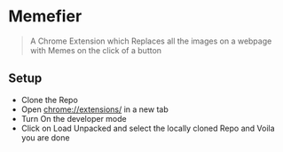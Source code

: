 # Memefier

> A Chrome Extension which Replaces all the images on a webpage with Memes on the click of a button

## Setup

- Clone the Repo
- Open <a href="chrome://extensions/">chrome://extensions/</a> in a new tab
- Turn On the developer mode
- Click on Load Unpacked and select the locally cloned Repo and Voila you are done
